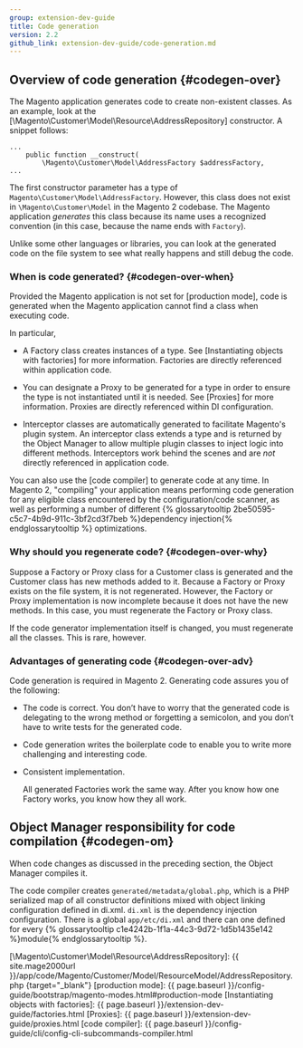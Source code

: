 ```yaml
---
group: extension-dev-guide
title: Code generation
version: 2.2
github_link: extension-dev-guide/code-generation.md
---
```


## Overview of code generation {#codegen-over}
The Magento application generates code to create non-existent classes. As an example, look at the [\\Magento\\Customer\\Model\\Resource\\AddressRepository] constructor. A snippet follows:

	...
	    public function __construct(
	        \Magento\Customer\Model\AddressFactory $addressFactory,
	...

The first constructor parameter has a type of `Magento\Customer\Model\AddressFactory`. However, this class does not exist in `\Magento\Customer\Model` in the Magento 2 codebase. The Magento application *generates* this class because its name uses a recognized convention (in this case, because the name ends with `Factory`).

Unlike some other languages or libraries, you can look at the generated code on the file system to see what really happens and still debug the code.

### When is code generated? {#codegen-over-when}
Provided the Magento application is not set for [production mode], code is generated when the Magento application cannot find a class when executing code.

In particular,

*	A Factory class creates instances of a type. See [Instantiating objects with factories] for more information. Factories are directly referenced within application code.

*	You can designate a Proxy to be generated for a type in order to ensure the type is not instantiated until it is needed. See [Proxies] for more information. Proxies are directly referenced within DI configuration.

*   Interceptor classes are automatically generated to facilitate Magento's plugin system. An interceptor class extends a type and is returned by the Object Manager to allow multiple plugin classes to inject logic into different methods. Interceptors work behind the scenes and are _not_ directly referenced in application code.

You can also use the [code compiler] to generate code at any time.  In Magento 2, "compiling" your application means performing code generation for any eligible class encountered by the configuration/code scanner, as well as performing a number of different {% glossarytooltip 2be50595-c5c7-4b9d-911c-3bf2cd3f7beb %}dependency injection{% endglossarytooltip %} optimizations.

### Why should you regenerate code? {#codegen-over-why}
Suppose a Factory or Proxy class for a Customer class is generated and the Customer class has new methods added to it. Because a Factory or Proxy exists on the file system, it is not regenerated. However, the Factory or Proxy implementation is now incomplete because it does not have the new methods. In this case, you must regenerate the Factory or Proxy class.

If the code generator implementation itself is changed, you must regenerate all the classes. This is rare, however.

### Advantages of generating code {#codegen-over-adv}
Code generation is required in Magento 2. Generating code assures you of the following:

*	The code is correct. You don’t have to worry that the generated code is delegating to the wrong method or forgetting a semicolon, and you don’t have to write tests for the generated code.
*	Code generation writes the boilerplate code to enable you to write more challenging and interesting code.
*	Consistent implementation.

	All generated Factories work the same way. After you know how one Factory works, you know how they all work.


## Object Manager responsibility for code compilation {#codegen-om}
When code changes as discussed in the preceding section, the Object Manager compiles it.

The code compiler creates `generated/metadata/global.php`, which is a PHP serialized map of all constructor definitions mixed with object linking configuration defined in di.xml. `di.xml` is the dependency injection configuration. There is a global `app/etc/di.xml` and there can one defined for every {% glossarytooltip c1e4242b-1f1a-44c3-9d72-1d5b1435e142 %}module{% endglossarytooltip %}.

<!-- Link Definitions -->
[\\Magento\\Customer\\Model\\Resource\\AddressRepository]: {{ site.mage2000url }}/app/code/Magento/Customer/Model/ResourceModel/AddressRepository.php
{target="_blank"}
[production mode]: {{ page.baseurl }}/config-guide/bootstrap/magento-modes.html#production-mode
[Instantiating objects with factories]: {{ page.baseurl }}/extension-dev-guide/factories.html
[Proxies]: {{ page.baseurl }}/extension-dev-guide/proxies.html
[code compiler]: {{ page.baseurl }}/config-guide/cli/config-cli-subcommands-compiler.html
